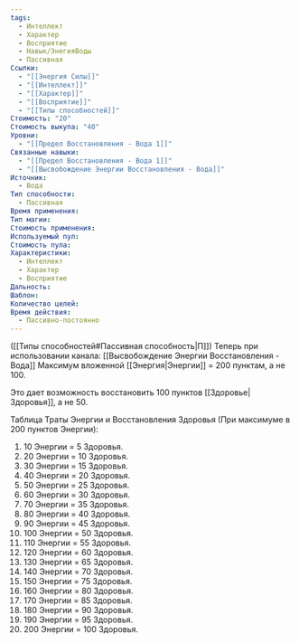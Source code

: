 ```yaml
---
tags:
  - Интеллект
  - Характер
  - Восприятие
  - Навык/ЭнегияВоды
  - Пассивная
Ссылки:
  - "[[Энергия Силы]]"
  - "[[Интеллект]]"
  - "[[Характер]]"
  - "[[Восприятие]]"
  - "[[Типы способностей]]"
Стоимость: "20"
Стоимость выкупа: "40"
Уровни:
  - "[[Предел Восстановления - Вода 1]]"
Связанные навыки:
  - "[[Предел Восстановления - Вода 1]]"
  - "[[Высвобождение Энергии Восстановления - Вода]]"
Источник:
  - Вода
Тип способности:
  - Пассивная
Время применения: 
Тип магии: 
Стоимость применения: 
Используемый пул: 
Стоимость пула: 
Характеристики:
  - Интеллект
  - Характер
  - Восприятие
Дальность: 
Шаблон: 
Количество целей: 
Время действия:
  - Пассивно-постоянно
---
```

([[Типы способностей#Пассивная способность|П]]) Теперь при использовании канала: [[Высвобождение Энергии Восстановления - Вода]] Максимум вложенной [[Энергия|Энергии]] = 200 пунктам, а не 100.

Это дает возможность восстановить 100 пунктов [[Здоровье|Здоровья]], а не 50.

Таблица Траты Энергии и Восстановления Здоровья
(При максимуме в 200 пунктов Энергии):

1. 10 Энергии = 5 Здоровья.
2. 20 Энергии = 10 Здоровья.
3. 30 Энергии = 15 Здоровья. 
4. 40 Энергии = 20 Здоровья.
5. 50 Энергии = 25 Здоровья.
6. 60 Энергии = 30 Здоровья.
7. 70 Энергии = 35 Здоровья.
8. 80 Энергии = 40 Здоровья.
9. 90 Энергии = 45 Здоровья.
10. 100 Энергии = 50 Здоровья.
11. 110 Энергии = 55 Здоровья.
12. 120 Энергии = 60 Здоровья.
13. 130 Энергии = 65 Здоровья.
14. 140 Энергии = 70 Здоровья.
15. 150 Энергии = 75 Здоровья.
16. 160 Энергии = 80 Здоровья.
17. 170 Энергии = 85 Здоровья.
18. 180 Энергии = 90 Здоровья.
19. 190 Энергии = 95 Здоровья.
20. 200 Энергии = 100 Здоровья.